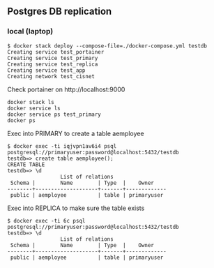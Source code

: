 ## Postgres DB replication

### local (laptop)

```
$ docker stack deploy --compose-file=./docker-compose.yml testdb
Creating service test_portainer
Creating service test_primary
Creating service test_replica
Creating service test_app
Creating network test_cisnet
```

Check portainer on http://localhost:9000

```
docker stack ls
docker service ls
docker service ps test_primary
docker ps
```

Exec into PRIMARY to create a table aemployee
```
$ docker exec -ti iqjvpn1av6i4 psql postgresql://primaryuser:password@localhost:5432/testdb
testdb=> create table aemployee();
CREATE TABLE
testdb=> \d
                 List of relations
 Schema |        Name        | Type  |    Owner    
--------+--------------------+-------+-------------
 public | aemployee          | table | primaryuser
 ```

Exec into REPLICA to make sure the table exists
```
$ docker exec -ti 6c psql postgresql://primaryuser:password@localhost:5432/testdb
testdb=> \d
                 List of relations
 Schema |        Name        | Type  |    Owner    
--------+--------------------+-------+-------------
 public | aemployee          | table | primaryuser
```
